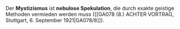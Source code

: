 
Der **Mystizismus** ist **nebulose Spekulation**, die durch exakte geistige Methoden vermieden werden muss ([[GA078 (8.) ACHTER VORTRAG, Stuttgart, 6. September 1921|GA078/8]]).
